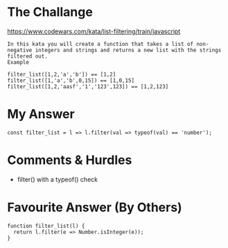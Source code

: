 # The Challange

https://www.codewars.com/kata/list-filtering/train/javascript

```
In this kata you will create a function that takes a list of non-negative integers and strings and returns a new list with the strings filtered out.
Example

filter_list([1,2,'a','b']) == [1,2]
filter_list([1,'a','b',0,15]) == [1,0,15]
filter_list([1,2,'aasf','1','123',123]) == [1,2,123]
```

# My Answer

```
const filter_list = l => l.filter(val => typeof(val) == 'number');
```

# Comments & Hurdles

* filter() with a typeof() check

# Favourite Answer (By Others)
```
function filter_list(l) {
  return l.filter(e => Number.isInteger(e));
}
```